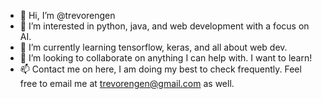 - 👋 Hi, I’m @trevorengen
- 👀 I’m interested in python, java, and web development with a focus on AI.
- 🌱 I’m currently learning tensorflow, keras, and all about web dev.
- 💞️ I’m looking to collaborate on anything I can help with. I want to learn!
- 📫 Contact me on here, I am doing my best to check frequently. Feel free to email me at trevorengen@gmail.com as well.
